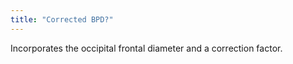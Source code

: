 ```yaml
---
title: "Corrected BPD?"
---
```

Incorporates the occipital frontal diameter and a correction factor.

